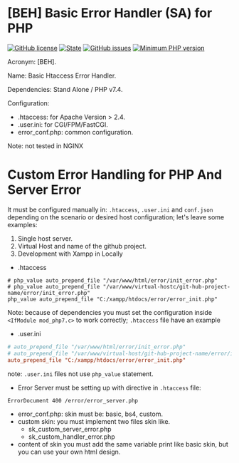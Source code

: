 # [BEH] Basic Error Handler (SA) for PHP

[![GitHub license](https://img.shields.io/github/license/arcanisgk/BEH-Basic-Error-Handler)](https://github.com/arcanisgk/BEH-Basic-Error-Handler/blob/main/LICENSE)
[![State](https://img.shields.io/static/v1?label=release&message=1.0.0&color=blue 'Latest known version')](https://github.com/arcanisgk/Last-Hammer/tree/v0.1.3-alpha) <!-- __SEMANTIC_VERSION_LINE__ -->
[![GitHub issues](https://img.shields.io/github/issues/arcanisgk/BEH-Basic-Error-Handler)](https://github.com/arcanisgk/BEH-Basic-Error-Handler/issues)
[![Minimum PHP version](https://img.shields.io/static/v1?label=PHP&message=7.4.0+or+higher&color=blue "Minimum PHP version")](https://www.php.net/releases/7_4_0.php)

Acronym: [BEH].

Name: Basic Htaccess Error Handler.

Dependencies: Stand Alone / PHP v7.4.

Configuration:
- .htaccess: for Apache Version > 2.4.
- .user.ini: for CGI/FPM/FastCGI.
- error_conf.php: common configuration. 

Note: not tested in NGINX

# Custom Error Handling for PHP And Server Error

It must be configured manually in: `.htaccess`, `.user.ini` and `conf.json` depending on the scenario or desired host configuration; let's leave some examples:

1. Single host server.
2. Virtual Host and name of the github project.
3. Development with Xampp in Locally

- .htaccess

```apacheconfig
# php_value auto_prepend_file "/var/www/html/error/init_error.php"
# php_value auto_prepend_file "/var/www/virtual-hostc/git-hub-project-name/error/init_error.php"
php_value auto_prepend_file "C:/xampp/htdocs/error/error_init.php"
```

Note: because of dependencies you must set the configuration inside `<IfModule mod_php7.c>` to work correctly; `.htaccess` file have an example

- .user.ini

```ini
# auto_prepend_file "/var/www/html/error/init_error.php"
# auto_prepend_file "/var/www/virtual-host/git-hub-project-name/error/init_error.php"
auto_prepend_file "C:/xampp/htdocs/error/error_init.php"
```

note: `.user.ini` files not use `php_value` statement.

- Error Server must be setting up with directive in `.htaccess` file:

```apacheconfig
ErrorDocument 400 /error/error_server.php
```

- error_conf.php: skin must be: basic, bs4, custom.
- custom skin: you must implement two files skin like.
    - sk_custom_server_error.php
    - sk_custom_handler_error.php
- content of skin you must add the same variable print like basic skin, but you can use your own html design.

